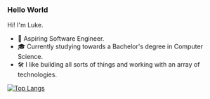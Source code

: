 ### Hello World

Hi! I'm Luke.
- 💼 Aspiring Software Engineer.
- 🎓 Currently studying towards a Bachelor's degree in Computer Science.
- 🛠️ I like building all sorts of things and working with an array of technologies.

[![Top Langs](https://github-readme-stats.vercel.app/api/top-langs/?username=1b7&layout=compact&theme=dark)](https://github.com/anuraghazra/github-readme-stats)
